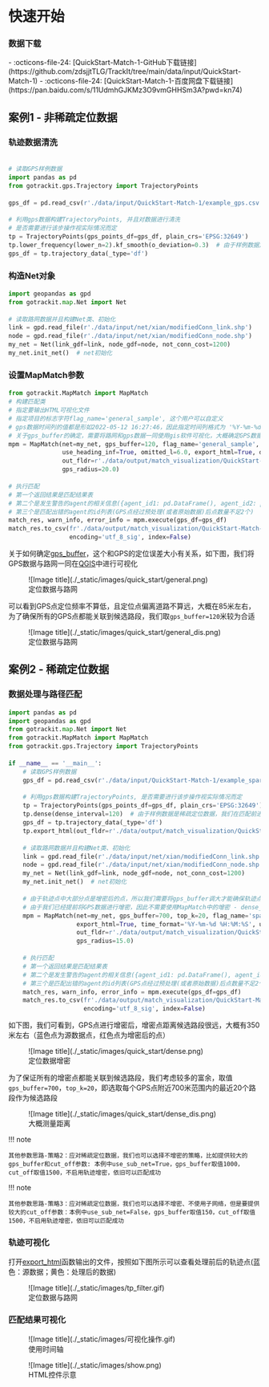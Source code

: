 # 快速开始

[export_html]: ./Func&API/Trajectory.md#export_html
[gps_buffer]: ./Func&API/MapMatch.md#init
[QGIS]: https://qgis.org/

### 数据下载

<div class="grid cards" markdown>
- :octicons-file-24: [QuickStart-Match-1-GitHub下载链接](https://github.com/zdsjjtTLG/TrackIt/tree/main/data/input/QuickStart-Match-1)
- :octicons-file-24: [QuickStart-Match-1-百度网盘下载链接](https://pan.baidu.com/s/11UdmhGJKMz3O9vmGHHSm3A?pwd=kn74)
</div>


## 案例1 - 非稀疏定位数据

### 轨迹数据清洗
```python

# 读取GPS样例数据
import pandas as pd
from gotrackit.gps.Trajectory import TrajectoryPoints

gps_df = pd.read_csv(r'./data/input/QuickStart-Match-1/example_gps.csv')

# 利用gps数据构建TrajectoryPoints, 并且对数据进行清洗
# 是否需要进行该步操作视实际情况而定
tp = TrajectoryPoints(gps_points_df=gps_df, plain_crs='EPSG:32649')
tp.lower_frequency(lower_n=2).kf_smooth(o_deviation=0.3)  # 由于样例数据定位频率高且有一定的误差，因此先做间隔采样然后执行滤波平滑
gps_df = tp.trajectory_data(_type='df')
```

### 构造Net对象

```python
import geopandas as gpd
from gotrackit.map.Net import Net

# 读取路网数据并且构建Net类、初始化
link = gpd.read_file(r'./data/input/net/xian/modifiedConn_link.shp')
node = gpd.read_file(r'./data/input/net/xian/modifiedConn_node.shp')
my_net = Net(link_gdf=link, node_gdf=node, not_conn_cost=1200)
my_net.init_net()  # net初始化
```


### 设置MapMatch参数

```python
from gotrackit.MapMatch import MapMatch
# 构建匹配类
# 指定要输出HTML可视化文件
# 指定项目的标志字符flag_name='general_sample', 这个用户可以自定义
# gps数据时间列的值都是形如2022-05-12 16:27:46，因此指定时间列格式为 '%Y-%m-%d %H:%M:%S'
# 关于gps_buffer的确定，需要将路网和gps数据一同使用gis软件可视化，大概确定GPS数据和候选路段的距离
mpm = MapMatch(net=my_net, gps_buffer=120, flag_name='general_sample', time_format='%Y-%m-%d %H:%M:%S',
               use_heading_inf=True, omitted_l=6.0, export_html=True, del_dwell=False,
               out_fldr=r'./data/output/match_visualization/QuickStart-Match-1', dense_gps=False,
               gps_radius=20.0)

# 执行匹配
# 第一个返回结果是匹配结果表
# 第二个是发生警告的agent的相关信息({agent_id1: pd.DataFrame(), agent_id2: pd.DataFrame()...})
# 第三个是匹配出错的agent的id列表(GPS点经过预处理(或者原始数据)后点数量不足2个)
match_res, warn_info, error_info = mpm.execute(gps_df=gps_df)
match_res.to_csv(fr'./data/output/match_visualization/QuickStart-Match-1/general_match_res.csv',
                 encoding='utf_8_sig', index=False)
```

关于如何确定[gps_buffer]，这个和GPS的定位误差大小有关系，如下图，我们将GPS数据与路网一同在[QGIS]中进行可视化


<figure markdown="span">
  ![Image title](./_static/images/quick_start/general.png)
  <figcaption>定位数据与路网</figcaption>
</figure>

可以看到GPS点定位频率不算低，且定位点偏离道路不算远，大概在85米左右，为了确保所有的GPS点都能关联到候选路段，我们取`gps_buffer=120`米较为合适


<figure markdown="span">
  ![Image title](./_static/images/quick_start/general_dis.png)
  <figcaption>定位数据与路网</figcaption>
</figure>



## 案例2 - 稀疏定位数据

### 数据处理与路径匹配

```python
import pandas as pd
import geopandas as gpd
from gotrackit.map.Net import Net
from gotrackit.MapMatch import MapMatch
from gotrackit.gps.Trajectory import TrajectoryPoints

if __name__ == '__main__':
    # 读取GPS样例数据
    gps_df = pd.read_csv(r'./data/input/QuickStart-Match-1/example_sparse_gps.csv')

    # 利用gps数据构建TrajectoryPoints, 是否需要进行该步操作视实际情况而定
    tp = TrajectoryPoints(gps_points_df=gps_df, plain_crs='EPSG:32649')
    tp.dense(dense_interval=120)  # 由于样例数据是稀疏定位数据，我们在匹配前进行增密处理
    gps_df = tp.trajectory_data(_type='df')
    tp.export_html(out_fldr=r'./data/output/match_visualization/QuickStart-Match-1')  # 输出增密前后的轨迹对比

    # 读取路网数据并且构建Net类、初始化
    link = gpd.read_file(r'./data/input/net/xian/modifiedConn_link.shp')
    node = gpd.read_file(r'./data/input/net/xian/modifiedConn_node.shp')
    my_net = Net(link_gdf=link, node_gdf=node, not_conn_cost=1200)
    my_net.init_net()  # net初始化

    # 由于轨迹点中大部分点是增密后的点，所以我们需要将gps_buffer调大才能确保轨迹点关联到路段
    # 由于我们已经提前将GPS数据进行增密，因此不需要使用MapMatch中的增密 - dense_gps=False
    mpm = MapMatch(net=my_net, gps_buffer=700, top_k=20, flag_name='sparse_sample',
                   export_html=True, time_format='%Y-%m-%d %H:%M:%S', use_heading_inf=True,
                   out_fldr=r'./data/output/match_visualization/QuickStart-Match-1', dense_gps=False,
                   gps_radius=15.0)

    # 执行匹配
    # 第一个返回结果是匹配结果表
    # 第二个是发生警告的agent的相关信息({agent_id1: pd.DataFrame(), agent_id2: pd.DataFrame()...})
    # 第三个是匹配出错的agent的id列表(GPS点经过预处理(或者原始数据)后点数量不足2个)
    match_res, warn_info, error_info = mpm.execute(gps_df=gps_df)
    match_res.to_csv(fr'./data/output/match_visualization/QuickStart-Match-1/sparse_match_res.csv',
                     encoding='utf_8_sig', index=False)
```

如下图，我们可看到，GPS点进行增密后，增密点距离候选路段很远，大概有350米左右（蓝色点为源数据点，红色点为增密后的点）


<figure markdown="span">
  ![Image title](./_static/images/quick_start/dense.png)
  <figcaption>定位数据增密</figcaption>
</figure>

为了保证所有的增密点都能关联到候选路段，我们考虑较多的富余，取值`gps_buffer=700`，`top_k=20`，即选取每个GPS点附近700米范围内的最近20个路段作为候选路段


<figure markdown="span">
  ![Image title](./_static/images/quick_start/dense_dis.png)
  <figcaption>大概测量距离</figcaption>
</figure>


!!! note 

    其他参数思路-策略2：应对稀疏定位数据，我们也可以选择不增密的策略，比如提供较大的gps_buffer和cut_off参数: 本例中use_sub_net=True，gps_buffer取值1000，cut_off取值1500，不启用轨迹增密，依旧可以匹配成功


!!! note 
    
    其他参数思路-策略3：应对稀疏定位数据，我们也可以选择不增密、不使用子网络，但是要提供较大的cut_off参数：本例中use_sub_net=False，gps_buffer取值150，cut_off取值1500，不启用轨迹增密，依旧可以匹配成功

### 轨迹可视化

打开[export_html]函数输出的文件，按照如下图所示可以查看处理前后的轨迹点(蓝色：源数据；黄色：处理后的数据)


<figure markdown="span">
  ![Image title](./_static/images/tp_filter.gif)
  <figcaption>定位数据与路网</figcaption>
</figure>


### 匹配结果可视化

<figure markdown="span">
  ![Image title](./_static/images/可视化操作.gif)
  <figcaption>使用时间轴</figcaption>
</figure>

<figure markdown="span">
  ![Image title](./_static/images/show.png)
  <figcaption>HTML控件示意</figcaption>
</figure>
